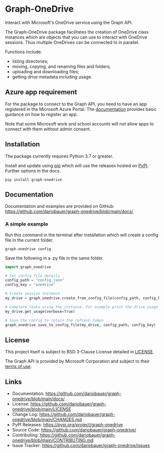 # Graph-OneDrive

Interact with Microsoft's OneDrive service using the Graph API.

The Graph-OneDrive package facilitates the creation of OneDrive class instances which are objects that you can use to interact with OneDrive sessions. Thus multiple OneDrives can be connected to in parallel.

Functions include:

* listing directories;
* moving, copying, and renaming files and folders;
* uploading and downloading files;
* getting drive metadata including usage.

## Azure app requirement

For the package to connect to the Graph API, you need to have an app registered in the Microsoft Azure Portal. The [documentation](https://github.com/dariobauer/graph-onedrive/blob/main/docs/) provides basic guidance on how to register an app.

Note that some Microsoft work and school accounts will not allow apps to connect with them without admin consent.

## Installation

The package currently requires Python 3.7 or greater.

Install and update using [pip](https://pip.pypa.io/en/stable/getting-started/) which will use the releases hosted on [PyPI](https://pypi.org/project/graph-onedrive/#history). Further options in the docs.

```console
pip install graph-onedrive
```

## Documentation

Documentation and examples are provided on GitHub: <https://github.com/dariobauer/graph-onedrive/blob/main/docs/>

### A simple example

Run this command in the terminal after installation which will create a config file in the current folder.

```console
graph-onedrive config
```

Save the following in a .py file in the same folder.

```python
import graph_onedrive

# Set config file details
config_path = "config.json"
config_key = "onedrive"

# Create session instance
my_drive = graph_onedrive.create_from_config_file(config_path, config_key)

# Complete tasks using the instance. For example print the drive usage
my_drive.get_usage(verbose=True)

# Save the config to retain the refresh token
graph_onedrive.save_to_config_file(my_drive, config_path, config_key)
```

## License

This project itself is subject to BSD 3-Clause License detailed in [LICENSE](https://github.com/dariobauer/graph-onedrive/blob/main/LICENSE).

The Graph API is provided by Microsoft Corporation and subject to their [terms of use](https://docs.microsoft.com/en-us/legal/microsoft-apis/terms-of-use).

## Links

* Documentation: <https://github.com/dariobauer/graph-onedrive/blob/main/docs/>
* License: <https://github.com/dariobauer/graph-onedrive/blob/main/LICENSE>
* Change Log: <https://github.com/dariobauer/graph-onedrive/blob/main/CHANGES.md>
* PyPI Releases: <https://pypi.org/project/graph-onedrive>
* Source Code: <https://github.com/dariobauer/graph-onedrive/>
* Contributing: <https://github.com/dariobauer/graph-onedrive/blob/main/CONTRIBUTING.md>
* Issue Tracker: <https://github.com/dariobauer/graph-onedrive/issues>